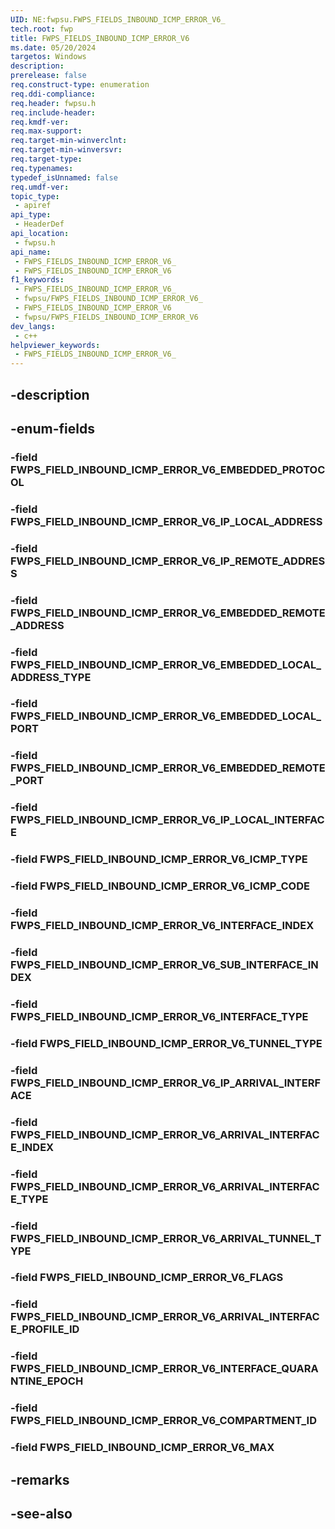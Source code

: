 ```yaml
---
UID: NE:fwpsu.FWPS_FIELDS_INBOUND_ICMP_ERROR_V6_
tech.root: fwp
title: FWPS_FIELDS_INBOUND_ICMP_ERROR_V6
ms.date: 05/20/2024
targetos: Windows
description: 
prerelease: false
req.construct-type: enumeration
req.ddi-compliance: 
req.header: fwpsu.h
req.include-header: 
req.kmdf-ver: 
req.max-support: 
req.target-min-winverclnt: 
req.target-min-winversvr: 
req.target-type: 
req.typenames: 
typedef_isUnnamed: false
req.umdf-ver: 
topic_type:
 - apiref
api_type:
 - HeaderDef
api_location:
 - fwpsu.h
api_name:
 - FWPS_FIELDS_INBOUND_ICMP_ERROR_V6_
 - FWPS_FIELDS_INBOUND_ICMP_ERROR_V6
f1_keywords:
 - FWPS_FIELDS_INBOUND_ICMP_ERROR_V6_
 - fwpsu/FWPS_FIELDS_INBOUND_ICMP_ERROR_V6_
 - FWPS_FIELDS_INBOUND_ICMP_ERROR_V6
 - fwpsu/FWPS_FIELDS_INBOUND_ICMP_ERROR_V6
dev_langs:
 - c++
helpviewer_keywords:
 - FWPS_FIELDS_INBOUND_ICMP_ERROR_V6_
---
```


## -description

## -enum-fields

### -field FWPS_FIELD_INBOUND_ICMP_ERROR_V6_EMBEDDED_PROTOCOL

### -field FWPS_FIELD_INBOUND_ICMP_ERROR_V6_IP_LOCAL_ADDRESS

### -field FWPS_FIELD_INBOUND_ICMP_ERROR_V6_IP_REMOTE_ADDRESS

### -field FWPS_FIELD_INBOUND_ICMP_ERROR_V6_EMBEDDED_REMOTE_ADDRESS

### -field FWPS_FIELD_INBOUND_ICMP_ERROR_V6_EMBEDDED_LOCAL_ADDRESS_TYPE

### -field FWPS_FIELD_INBOUND_ICMP_ERROR_V6_EMBEDDED_LOCAL_PORT

### -field FWPS_FIELD_INBOUND_ICMP_ERROR_V6_EMBEDDED_REMOTE_PORT

### -field FWPS_FIELD_INBOUND_ICMP_ERROR_V6_IP_LOCAL_INTERFACE

### -field FWPS_FIELD_INBOUND_ICMP_ERROR_V6_ICMP_TYPE

### -field FWPS_FIELD_INBOUND_ICMP_ERROR_V6_ICMP_CODE

### -field FWPS_FIELD_INBOUND_ICMP_ERROR_V6_INTERFACE_INDEX

### -field FWPS_FIELD_INBOUND_ICMP_ERROR_V6_SUB_INTERFACE_INDEX

### -field FWPS_FIELD_INBOUND_ICMP_ERROR_V6_INTERFACE_TYPE

### -field FWPS_FIELD_INBOUND_ICMP_ERROR_V6_TUNNEL_TYPE

### -field FWPS_FIELD_INBOUND_ICMP_ERROR_V6_IP_ARRIVAL_INTERFACE

### -field FWPS_FIELD_INBOUND_ICMP_ERROR_V6_ARRIVAL_INTERFACE_INDEX

### -field FWPS_FIELD_INBOUND_ICMP_ERROR_V6_ARRIVAL_INTERFACE_TYPE

### -field FWPS_FIELD_INBOUND_ICMP_ERROR_V6_ARRIVAL_TUNNEL_TYPE

### -field FWPS_FIELD_INBOUND_ICMP_ERROR_V6_FLAGS

### -field FWPS_FIELD_INBOUND_ICMP_ERROR_V6_ARRIVAL_INTERFACE_PROFILE_ID

### -field FWPS_FIELD_INBOUND_ICMP_ERROR_V6_INTERFACE_QUARANTINE_EPOCH

### -field FWPS_FIELD_INBOUND_ICMP_ERROR_V6_COMPARTMENT_ID

### -field FWPS_FIELD_INBOUND_ICMP_ERROR_V6_MAX

## -remarks

## -see-also

